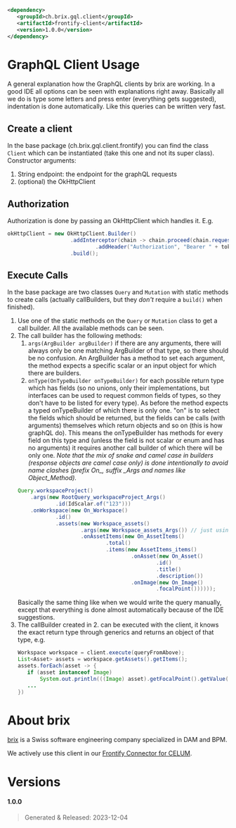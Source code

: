 ```xml
<dependency>
   <groupId>ch.brix.gql.client</groupId>
   <artifactId>frontify-client</artifactId>
   <version>1.0.0</version>
</dependency>
```

# GraphQL Client Usage

A general explanation how the GraphQL clients by brix are working. In a good IDE all options can be seen with explanations right away. Basically all we do is type some letters and press enter (everything gets suggested), indentation is done automatically. Like this queries can be written very fast.

## Create a client

In the base package (ch.brix.gql.client.frontify) you can find the class `Client` which can be instantiated (take this one and not its super class). Constructor arguments:

1. String endpoint: the endpoint for the graphQL requests
2. (optional) the OkHttpClient

## Authorization

Authorization is done by passing an OkHttpClient which handles it. E.g.

```java
okHttpClient = new OkHttpClient.Builder()
                    .addInterceptor(chain -> chain.proceed(chain.request().newBuilder()
                            .addHeader("Authorization", "Bearer " + token).build()))
                    .build();
```

## Execute Calls

In the base package are two classes `Query` and `Mutation` with static methods to create calls (actually callBuilders, but they *don't* require a `build()` when finished).

1. Use one of the static methods on the `Query` or `Mutation` class to get a call builder. All the available methods can be seen.
2. The call builder has the following methods:
    1. `args(ArgBuilder argBuilder)` if there are any arguments, there will always only be one matching ArgBuilder of that type, so there should be no confusion. An ArgBuilder has a method to set each argument, the method expects a specific scalar or an input object for which there are builders.
    2. `onType(OnTypeBuilder onTypeBuilder)` for each possible return type which has fields (so no unions, only their implementations, but interfaces can be used to request common fields of types, so they don't have to be listed for every type). As before the method expects a typed onTypeBuilder of which there is only one. 
    "on" is to select the fields which should be returned, but the fields can be calls (with arguments) themselves which return objects and so on (this is how graphQL do). This means the onTypeBuilder has methods for every field on this type and (unless the field is not scalar or enum and has no arguments) it requires another call builder of which there will be only one. *Note that the mix of snake and camel case in builders (response objects are camel case only) is done intentionally to avoid name clashes (prefix On_, suffix _Args and names like Object_Method).*
    ```java
    Query.workspaceProject()
        .args(new RootQuery_workspaceProject_Args()
                .id(IdScalar.of("123")))
        .onWorkspace(new On_Workspace()
                .id()
                .assets(new Workspace_assets()
                        .args(new Workspace_assets_Args()) // just using default arg values
                        .onAssetItems(new On_AssetItems()
                                .total()
                                .items(new AssetItems_items()
                                        .onAsset(new On_Asset()
                                                .id()
                                                .title()
                                                .description())
                                        .onImage(new On_Image()
                                                .focalPoint())))));
    ```
    Basically the same thing like when we would write the query manually, except that everything is done almost automatically because of the IDE suggestions.
3. The callBuilder created in 2. can be executed with the client, it knows the exact return type through generics and returns an object of that type, e.g.
    ```java
   Workspace workspace = client.execute(queryFromAbove);
   List<Asset> assets = workspace.getAssets().getItems();
   assets.forEach(asset -> {
       if (asset instanceof Image)
           System.out.println(((Image) asset).getFocalPoint().getValue());
       ...
   })
    ```
   
# About brix

[brix](https://www.brix.ch/) is a Swiss software engineering company specialized in DAM and BPM.

We actively use this client in our [Frontify Connector for CELUM](https://www.brix.ch/en/extensions/frontify-connect).

# Versions

#### 1.0.0
> Generated & Released: 2023-12-04